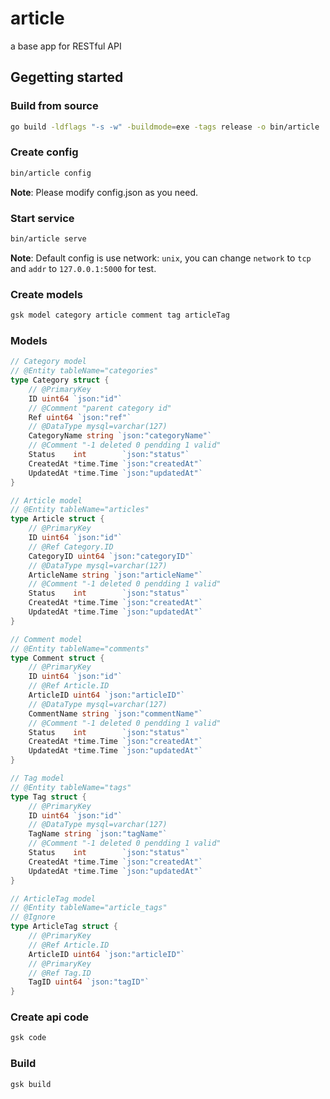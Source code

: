 # article

a base app for RESTful API

## Gegetting started

### Build from source

```bash
go build -ldflags "-s -w" -buildmode=exe -tags release -o bin/article
```

### Create config

```bash
bin/article config
```

**Note**: Please modify config.json as you need.

### Start service

```bash
bin/article serve
```

**Note**: Default config is use network: `unix`, you can change `network` to `tcp` and `addr` to `127.0.0.1:5000` for test.

### Create models

```bash
gsk model category article comment tag articleTag
```

### Models

```go
// Category model
// @Entity tableName="categories"
type Category struct {
	// @PrimaryKey
	ID uint64 `json:"id"`
	// @Comment "parent category id"
	Ref uint64 `json:"ref"`
	// @DataType mysql=varchar(127)
	CategoryName string `json:"categoryName"`
	// @Comment "-1 deleted 0 pendding 1 valid"
	Status    int        `json:"status"`
	CreatedAt *time.Time `json:"createdAt"`
	UpdatedAt *time.Time `json:"updatedAt"`
}

// Article model
// @Entity tableName="articles"
type Article struct {
	// @PrimaryKey
	ID uint64 `json:"id"`
	// @Ref Category.ID
	CategoryID uint64 `json:"categoryID"`
	// @DataType mysql=varchar(127)
	ArticleName string `json:"articleName"`
	// @Comment "-1 deleted 0 pendding 1 valid"
	Status    int        `json:"status"`
	CreatedAt *time.Time `json:"createdAt"`
	UpdatedAt *time.Time `json:"updatedAt"`
}

// Comment model
// @Entity tableName="comments"
type Comment struct {
	// @PrimaryKey
	ID uint64 `json:"id"`
	// @Ref Article.ID
	ArticleID uint64 `json:"articleID"`
	// @DataType mysql=varchar(127)
	CommentName string `json:"commentName"`
	// @Comment "-1 deleted 0 pendding 1 valid"
	Status    int        `json:"status"`
	CreatedAt *time.Time `json:"createdAt"`
	UpdatedAt *time.Time `json:"updatedAt"`
}

// Tag model
// @Entity tableName="tags"
type Tag struct {
	// @PrimaryKey
	ID uint64 `json:"id"`
	// @DataType mysql=varchar(127)
	TagName string `json:"tagName"`
	// @Comment "-1 deleted 0 pendding 1 valid"
	Status    int        `json:"status"`
	CreatedAt *time.Time `json:"createdAt"`
	UpdatedAt *time.Time `json:"updatedAt"`
}

// ArticleTag model
// @Entity tableName="article_tags"
// @Ignore
type ArticleTag struct {
	// @PrimaryKey
	// @Ref Article.ID
	ArticleID uint64 `json:"articleID"`
	// @PrimaryKey
	// @Ref Tag.ID
	TagID uint64 `json:"tagID"`
}
```

### Create api code

```bash
gsk code
```

### Build

```bash
gsk build
```